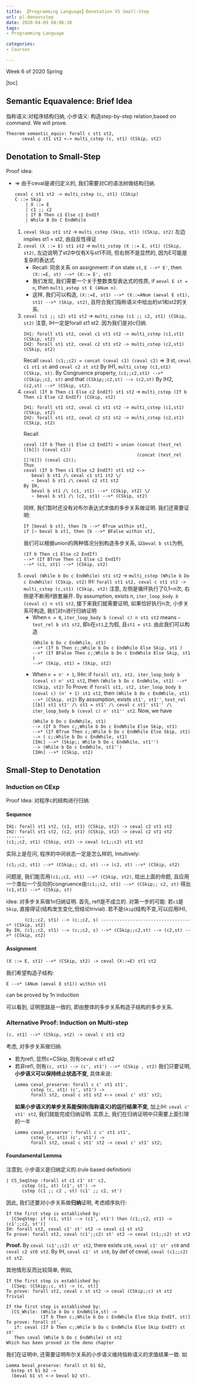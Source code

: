 ```yaml
---
title: 【Programming Language】Denotation VS Small-Step
url: pl-denovsstep
date: 2020-04-09 08:06:30
tags: 
- Programming Language

categories: 
- Courses

---
```


Week 6 of 2020 Spring

<!--more-->

[toc]


## Semantic Equavalence: Brief Idea

指称语义:对程序结构归纳, 小步语义: 构造step-by-step relation,based on command. We will prove.
```Coq
Theorem semantic_equiv: forall c st1 st2,
      ceval c st1 st2 <-> multi_cstep (c, st1) (CSkip, st2)
```

## Denotation to Small-Step

Proof idea:
- =>
  由于ceval是递归定义的, 我们需要对C的语法树做结构归纳.
  ```
  ceval c st1 st2 -> multi_cstep (c, st1) (CSkip)
  C ::= Skip
      | X ::= E
      | c1 ;; c2
      | If B Then c1 Else c2 EndIf
      | While B Do C EndWhile
  ```
  1. `ceval Skip st1 st2` -> `multi_cstep (Skip, st1) (CSkip, st2)` 左边implies st1 = st2, 由自反性得证
  2. `ceval (X ::= E) st1 st2` -> `multi_cstep (X ::= E, st1) (CSkip, st2)`, 左边说明了st2中仅有X与st1不同, 但右侧不是显然的, 因为E可能是复杂的表达式
     - Recall: 同余关系 on assignment: if on state `st`, `E -->* E'`, then `(X::=E, st) -->* (X::= E', st)`
     - 我们发现, 我们需要一个关于整数类型表达式的性质, if `aeval E st = n`, then `multi_astep st E (ANum n)`.
     - 这样, 我们可以构造, `(X::=E, st1) -->* (X::=ANum (aeval E st1), st1) -->* (Skip, st2)`, 且符合我们指称语义中给出的st1和st2的关系.
  3. `ceval (c1 ;; c2) st1 st2` -> `multi_cstep (c1 ;; c2, st1) (CSkip, st2)`
     注意, IH一定是forall st1 st2. 因为我们是对c归纳.
     ```Coq
     IH1: forall st1 st2, ceval c1 st1 st2 -> multi_cstep (c1,st1) (CSkip, st2)
     IH2: forall st1 st2, ceval c2 st1 st2 -> multi_cstep (c2,st1) (CSkip, st2)
     ```
     Recall `ceval (c1;;c2) = concat (ceval c1) (ceval c2)` $\Rightarrow$ $\exists$ st, `ceval c1 st1 st` and `ceval c2 st st2`
     By IH1, `multi_cstep (c1,st1) (CSkip, st)`.
     By Congruence property, `(c1;;c2,st1) -->* (CSkip;;c2, st)` and that `(CSkip;;c2,st) --> (c2,st)`
     By IH2, `(c2,st) -->* (CSkip, st2)`.
  4. `ceval (If b Then c1 Else c2 EndIf) st1 st2` -> `multi_cstep (If b Then c1 Else c2 EndIf) (CSkip, st2)`
     ```Coq
     IH1: forall st1 st2, ceval c1 st1 st2 -> multi_cstep (c1,st1) (CSkip, st2)
     IH2: forall st1 st2, ceval c2 st1 st2 -> multi_cstep (c2,st1) (CSkip, st2)
     ```
     Recall 
     ```Coq
     ceval (If b Then c1 Else c2 EndIf) = union (concat (test_rel [[b]]) (ceval c1)) 
                                                (concat (test_rel [[!b]]) (ceval c2));
     Thus
     ceval (If b Then c1 Else c2 EndIf) st1 st2 <->
        beval b st1 /\ ceval c1 st1 st2 \/
        ~ beval b st1 /\ ceval c2 st1 st2
     By IH,
        beval b st1 /\ (c1, st1) -->* (CSkip, st2) \/
        ~ beval b st1 /\ (c2, st1) -->* (CSkip, st2)
     ```
     同样, 我们暂时还没有对布尔表达式求值的多步关系做证明. 我们还需要证明:
     ```Coq
     If [beval b st], then [b -->* BTrue within st],
     if [~ beval b st], then [b -->* BFalse within st],
     ```
     我们可以根据union的两种情况分别构造多步关系, 以`beval b st1`为例,
     ```Coq
     (If b Then c1 Else c2 EndIf)
     -->* (If BTrue Then c1 Else c2 EndIf)
     -->* (c1, st1) -->* (CSkip, st2)
     ```
  5. `ceval (While b Do c EndWhile) st1 st2` -> `multi_cstep (While b Do c EndWhile) (CSkip, st2)`
     IH: `forall st1 st2, ceval c st1 st2 -> multi_cstep (c,st1) (CSkip, st2)`
     注意, 左侧是循环执行了0,1~n次, 右侧是不断用if嵌套展开.
     By assumption, exists n, `iter_loop_body b (ceval c) n st1 st2`, 接下来我们就需要证明, 如果恰好执行n次, 小步关系可构造, 我们对n进行归纳证明
     - When `n = 0`, `iter_loop_body b (ceval c) n st1 st2` means `~ test_rel b st1 st2`, 即`b`在`st1`上为假, 且`st1 = st2`.  由此我们可以构造
       ```Coq
       (While b Do c EndWhile, st1) 
       -->* (If b Then c;;While b Do c EndWhile Else Skip, st1 )
       -->* (If BFalse Then c;;While b Do c EndWhile Else Skip, st1 )
       -->* (Skip, st1) = (Skip, st2)
     - When `n = n' + 1`,
       IHn: if `forall st1, st2, iter_loop_body b (ceval c) n' st1 st2`, then `(While b Do c EndWhile, st1) -->* (CSkip, st2)`
       To Prove: if `forall st1, st2, iter_loop_body b (ceval c) (n' + 1) st1 st2`, then `(While b Do c EndWhile, st1) -->* (CSkip, st2)`
       By assumption, exists `st1', st1''`, `test_rel [[b]] st1 st1' /\ st1 = st1' /\ ceval c st1' st1'' /\ iter_loop_body b (ceval c) n' st1'' st2`.
       Now, we have
       ```Coq
       (While b Do c EndWhile, st1) 
       --> (If b Then c;;While b Do c EndWhile Else Skip, st1)
       -->* (If BTrue Then c;;While b Do c EndWhile Else Skip, st1)
       --> ( c;;While b Do c EndWhile, st1)
       [IHc] -->* (Skip;; While b Do c EndWhile, st1'')
       --> (While b Do c EndWhile, st1'')
       [IHn] -->* (CSkip, st2)
       ```

## Small-Step to Denotation

### Induction on CExp

Proof Idea: 对程序c的结构进行归纳.

#### Sequence
```Coq
IH1: forall st1 st2, (c1, st1) (CSkip, st2) -> ceval c2 st1 st2
IH2: forall st1 st2, (c2, st1) (CSkip, st2) -> ceval c2 st1 st2
-------
(c1;;c2, st1) (CSkip, st2) -> ceval (c1;;c2) st1 st2
```

实际上是在问, 程序的中间状态一定是怎么样的, Intuitively:
```Coq
(c1;;c2, st1) -->* (CSkip;; c2, st) --> (c2, st) -->* (CSkip, st2)
```

问题是, 我们能否用`(c1;;c2, st1) -->* (CSkip, st2)`, 给出上面的命题, 且应用一个类似一个反向的congruence由`(c1;;c2, st1) -->* (CSkip;; c2, st)` 得出 `(c1,st1) -->* (CSkip, st)`

idea: 对多步关系做1n归纳证明. 首先, refl是不成立的. 对第一步的可能: 若`c1`是`Skip`, 直接得证(结构发生变化,但结论trivial). 若不是`Skip`(结构不变,可以应用IH),
```Coq
       (c1;;c2, st1) --> (c;;c2, s) ---------------------------------->* (CSkip, st2)
By IH, (c1;;c2, st1) --> (c;;c2, s) -->* (CSkip;;c2,st) --> (c2,st) -->* (CSkip, st2)
```

#### Assignment
```Coq
(X ::= E, st1) -->* (CSkip, st2) -> ceval (X::=E) st1 st2
```
我们希望构造子结构:
```Coq
E -->* (ANum (aeval E st1)) within st1
```
can be proved by 1n induction

可以看到, 证明思路是一致的, 即由整体的多步关系构造子结构的多步关系.

### Alternative Proof: Induction on Multi-step

```Coq
(c, st1) -->* (CSkip, st2) -> ceval c st1 st2
```
考虑, 对多步关系做归纳.
- 若为refl, 显然c=CSkip, 则有ceval c st1 st2
- 若非refl, 则有`(c, st1) --> (c', st1') -->* (CSkip , st2)`
  我们只要证明, **小步语义可以保持终止状态不变**, 具体来说:
  ```Coq
  Lemma ceval_preserve: forall c c' st1 st1',
        cstep (c, st1) (c', st1') ->
        forall st2, ceval c st1 st2 <-> ceval c' st1' st2;
  ```
  **如果小步语义的单步关系能保持(指称语义)的运行结果不变**, 加上IH: `ceval c' st1' st2`, 我们就能完成归纳证明. 实质上, 我们在归纳证明中只需要上面引理的一半
  ```Coq
  Lemma ceval_preserve': forall c c' st1 st1',
        cstep (c, st1) (c', st1') ->
        forall st2, ceval c st1' st2 -> ceval c' st1' st2;
  ```

#### Foundamental Lemma

注意到, 小步语义是归纳定义的.(rule based definition)
```Coq
| CS_SeqStep :forall st c1 c1' st' c2,
      cstep (c1, st) (c1', st') ->
      cstep (c1 ;; c2 , st) (c1' ;; c2, st')
```

因此, 我们还要对小步关系做**归纳**证明, 考虑顺序执行:

```Coq
If the first step is established by:
  [CSeqStep: if (c1, st1) --> (c1', st1') then (c1;;c2, st1) -> (c1';;c2, st')]
IH: forall st2, ceval c1' st' st2 -> ceval c1 st st2
To prove: forall st2, ceval (c1';;c2) st' st2 -> ceval (c1;;c2) st st2
```
**Proof.**
By `ceval (c1';;c2) st' st2`, there exists `st0`, `ceval c1' st' st0` and `ceval c2 st0 st2`.
By IH, `ceval c1' st st0`, by def of ceval, `ceval (c1;;c2) st st2`.

其他情形反而比较简单, 例如,
```Coq
If the first step is established by:
  [CSeq: (CSkip;;c, st) -> (c, st)]
To prove: forall st2, ceval c st st2 -> ceval (CSkip;;c) st st2
Trivial
```

```Coq
If the first step is established by:
  [CS_While: (While b Do c EndWhile,st) ->
             (If b Then c;;While b Do c EndWhile Else Skip EndIf, st)]
To prove: forall st', 
   if: ceval (If b Then c;;While b Do c EndWhile Else Skip EndIf) st st' 
   Then ceval (While b Do c EndWhile) st st2
Which has been proved in the deno chapter
```

我们在证明中, 还需要证明布尔关系的小步语义维持指称语义的求值结果一致. 如
```Coq
Lemma beval_preserve: forall st b1 b2,
  bstep st b1 b2 ->
  (beval b1 st <-> beval b2 st).
```